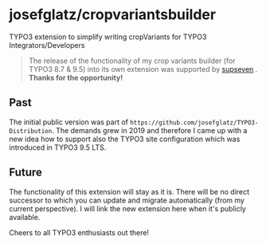 # josefglatz/cropvariantsbuilder

TYPO3 extension to simplify writing cropVariants for TYPO3
Integrators/Developers

> The release of the functionality of my crop variants builder (for
> TYPO3 8.7 & 9.5) into its own extension was supported by [supseven](https://www.supseven.at/) .
> **Thanks for the opportunity!**

## ##

## Past

The initial public version was part of
`https://github.com/josefglatz/TYPO3-Distribution`. The demands grew in
2019 and therefore I came up with a new idea how to support also the
TYPO3 site configuration which was introduced in TYPO3 9.5 LTS.

## Future

The functionality of this extension will stay as it is. There will be no
direct successor to which you can update and migrate automatically (from
my current perspective). I will link the new extension here when it's
publicly available.

Cheers to all TYPO3 enthusiasts out there!
